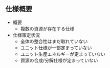 ## 仕様概要

- 概要
  - 複数の資源が存在する仕様
- 仕様策定状況
  - 全体の整合性はまだ取れていない
  - ユニット仕様が一部定まっていない
  - ユニット生産エネルギーが定まっていない
  - 資源の合成/分解仕様が定まっていない
